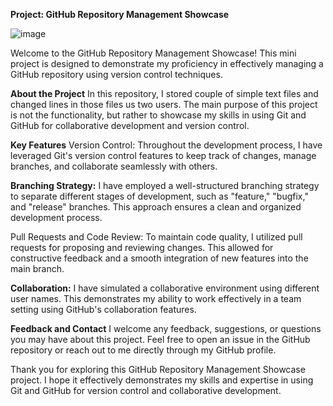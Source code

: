 **Project: GitHub Repository Management Showcase**

![image](https://github.com/MikolajWasowski/GitHub-Repository-Management-Showcase/assets/140493322/3c0ca39c-66c8-431e-a9a6-9889efc00e6a)


Welcome to the GitHub Repository Management Showcase! This mini project is designed to demonstrate my proficiency in effectively managing a GitHub repository using version control techniques.

**About the Project**
In this repository, I stored couple of simple text files and changed lines in those files us two users. The main purpose of this project is not the functionality, but rather to showcase my skills in using Git and GitHub for collaborative development and version control.

**Key Features**
Version Control: Throughout the development process, I have leveraged Git's version control features to keep track of changes, manage branches, and collaborate seamlessly with others.

**Branching Strategy:** I have employed a well-structured branching strategy to separate different stages of development, such as "feature," "bugfix," and "release" branches. This approach ensures a clean and organized development process.

Pull Requests and Code Review: To maintain code quality, I utilized pull requests for proposing and reviewing changes. This allowed for constructive feedback and a smooth integration of new features into the main branch.

**Collaboration:** I have simulated a collaborative environment using different user names. This demonstrates my ability to work effectively in a team setting using GitHub's collaboration features.

**Feedback and Contact**
I welcome any feedback, suggestions, or questions you may have about this project. Feel free to open an issue in the GitHub repository or reach out to me directly through my GitHub profile.

Thank you for exploring this GitHub Repository Management Showcase project. I hope it effectively demonstrates my skills and expertise in using Git and GitHub for version control and collaborative development.
